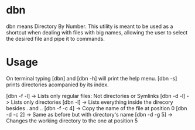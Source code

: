 # dbn
dbn means Directory By Number. This utility is meant to be used as a shortcut when dealing with files with big names, allowing the user to select the desired file and pipe it to commands.

# Usage
On terminal typing [dbn] and [dbn -h] will print the help menu.
[dbn -s] prints directories acompanied by its index.

[dbn -f -l] -> Lists only regular files: Not directories or Symlinks
[dbn -d -l] -> Lists only directories
[dbn -l] 	-> Lists everything inside the direcory besides . and ..
[dbn -f -c 4] -> Copy the name of the file at position 0
[dbn -d -c 2] -> Same as before but with directory's name
[dbn -d -g 5] -> Changes the working directory to the one at position 5    

